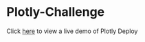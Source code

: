 # Plotly-Challenge
Click [here](https://wiseqx.github.io/Plotly-Challenge/) to view a live demo of Plotly Deploy
